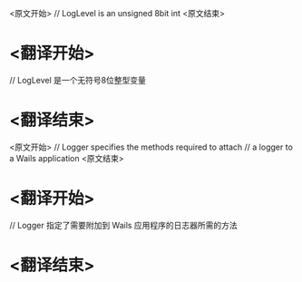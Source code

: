 
<原文开始>
// LogLevel is an unsigned 8bit int
<原文结束>

# <翻译开始>
// LogLevel 是一个无符号8位整型变量
# <翻译结束>


<原文开始>
// Logger specifies the methods required to attach
// a logger to a Wails application
<原文结束>

# <翻译开始>
// Logger 指定了需要附加到 Wails 应用程序的日志器所需的方法
# <翻译结束>

